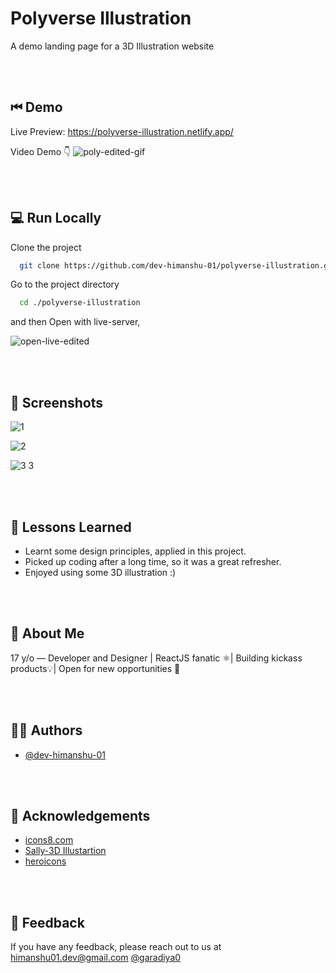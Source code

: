 
# Polyverse Illustration

A demo landing page for a 3D Illustration website

<br>
<br>

## ⏮ Demo

Live Preview: https://polyverse-illustration.netlify.app/

Video Demo 👇
![poly-edited-gif](https://user-images.githubusercontent.com/110885026/230169075-1be84296-eeb7-4dc4-9d1f-81b5ba34f4bc.gif)

<br>
<br>

## 💻 Run Locally

Clone the project

```bash
  git clone https://github.com/dev-himanshu-01/polyverse-illustration.git
```

Go to the project directory

```bash
  cd ./polyverse-illustration
```

and then Open with live-server,

![open-live-edited](https://user-images.githubusercontent.com/110885026/230066508-631d1ba5-a9b9-4839-925c-48bfeea60f37.gif)


<br>
<br>

## 📸 Screenshots

![1](https://user-images.githubusercontent.com/110885026/230175981-dfdc4b66-ff7f-4d66-a8ab-2349aa1ec881.png)

![2](https://user-images.githubusercontent.com/110885026/230176054-d58e7cf3-ec98-4c93-923b-4abc7f10ba11.png)

![3 3](https://user-images.githubusercontent.com/110885026/230176185-b73fa63b-46fa-40ed-b347-b321e7e5b123.png)


<br>
<br>

## 🧠 Lessons Learned

- Learnt some design principles, applied in this project.
- Picked up coding after a long time, so it was a great refresher.
- Enjoyed using some 3D illustration :)


<br>
<br>

## 🚀 About Me
17 y/o — Developer and Designer | ReactJS fanatic ⚛️| Building kickass products💡|  Open for new opportunities 🌟


<br>
<br>

## 🙋‍♂️ Authors

- [@dev-himanshu-01](https://github.com/dev-himanshu-01)



<br>
<br>

## 🎈 Acknowledgements

 - [icons8.com](https://icons8.com/)
 - [Sally-3D Illustartion](https://www.figma.com/community/file/890095002328610853)
 - [heroicons](https://heroicons.com/)

<br>
<br>


## 💬 Feedback

If you have any feedback, please reach out to us at himanshu01.dev@gmail.com [@garadiya0](https://twitter.com/garadiya0)

